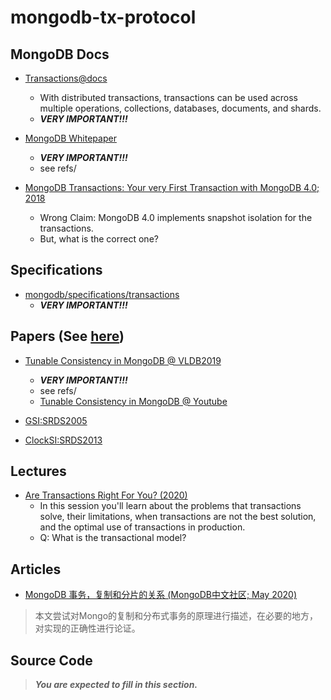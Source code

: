 ﻿# mongodb-tx-protocol

## MongoDB Docs
- [Transactions@docs](https://docs.mongodb.com/manual/core/transactions/)
  - With distributed transactions, transactions can be used
    across multiple operations, collections, databases, documents, and shards.
  - ***VERY IMPORTANT!!!***

- [MongoDB Whitepaper](https://github.com/hengxin/mongodb-tx/blob/master/refs/(MongoDB%20Whitepaper)%20MongoDB%20MultiDocument%20ACID%20Transactions.pdf)
  - ***VERY IMPORTANT!!!***
  - see refs/

- [MongoDB Transactions: Your very First Transaction with MongoDB 4.0; 2018](https://dzone.com/articles/mongodb-transactions-your-very-first-transaction-w)
  - Wrong Claim: MongoDB 4.0 implements snapshot isolation for the transactions.
  - But, what is the correct one?

## Specifications
- [mongodb/specifications/transactions](https://github.com/mongodb/specifications/tree/master/source/transactions)
  - ***VERY IMPORTANT!!!***

## Papers (See [here](https://github.com/hengxin/2020-ccf-tencent/tree/master/2020-ccf-tencent-projects/refs))
- [Tunable Consistency in MongoDB @ VLDB2019](http://www.vldb.org/pvldb/vol12/p2071-schultz.pdf)
  - ***VERY IMPORTANT!!!***
  - see refs/
  - [Tunable Consistency in MongoDB @ Youtube](https://www.youtube.com/watch?v=x5UuQL9rA1c)

- [GSI:SRDS2005](https://github.com/hengxin/2020-ccf-tencent/blob/master/2020-ccf-tencent-projects/refs/SRDS2005%20Database%20Replication%20Using%20Generalized%20Snapshot%20Isolation.pdf)

- [ClockSI:SRDS2013](https://github.com/hengxin/2020-ccf-tencent/blob/master/2020-ccf-tencent-projects/refs/SRDS2013%20Clock-SI%20Snapshot%20Isolation%20for%20Partitioned%20Data%20Stores%20Using%20Loosely%20Synchronized%20Clocks.pdf)

## Lectures
- [Are Transactions Right For You? (2020)](https://www.mongodb.com/presentations/are-transactions-right-for-you-)
  - In this session you'll learn about the problems that transactions solve,
    their limitations, when transactions are not the best solution,
    and the optimal use of transactions in production.
  - Q: What is the transactional model?

## Articles
- [MongoDB 事务，复制和分片的关系 (MongoDB中文社区; May 2020)](https://mongoing.com/archives/38461)
> 本文尝试对Mongo的复制和分布式事务的原理进行描述，在必要的地方，对实现的正确性进行论证。

## Source Code
> ***You are expected to fill in this section.***